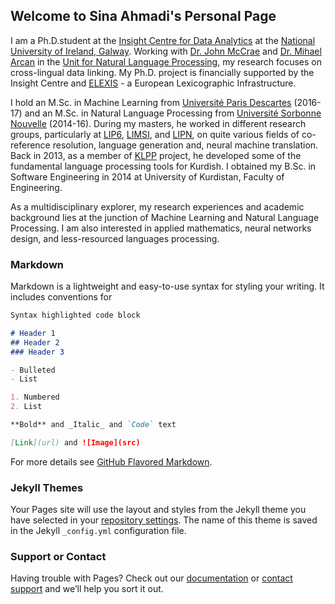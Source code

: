 ## Welcome to Sina Ahmadi's Personal Page

I am a Ph.D.student at the [Insight Centre for Data Analytics](https://www.insight-centre.org/) at the [National University of Ireland, Galway](http://www.nuigalway.ie/). Working with [Dr. John McCrae](https://john.mccr.ae/index) and [Dr. Mihael Arcan](https://nuig.insight-centre.org/unlp/people/members/mihael-arcan/) in the [Unit for Natural Language Processing](https://nuig.insight-centre.org/unlp/), my research focuses on cross-lingual data linking. My Ph.D. project is financially supported by the Insight Centre and [ELEXIS](https://elex.is/) - a European Lexicographic Infrastructure.

I hold an M.Sc. in Machine Learning from [Université Paris Descartes](http://www.mi.parisdescartes.fr/formations/master-informatique/specialite-intelligence-artificielle/) (2016-17) and an M.Sc. in Natural Language Processing from [Université Sorbonne Nouvelle](http://www.univ-paris3.fr/) (2014-16). During my masters, he worked in different research groups, particularly at [LIP6](https://www.lip6.fr/?LANG=en), [LIMSI](https://www.limsi.fr/en/), and [LIPN](http://lipn.univ-paris13.fr/en/), on quite various fields of co-reference resolution, language generation and, neural machine translation. Back in 2013, as a member of [KLPP](http://eng.uok.ac.ir/esmaili/research/klpp/en/main.htm) project, he developed some of the fundamental language processing tools for Kurdish. I obtained my B.Sc. in Software Engineering in 2014 at University of Kurdistan, Faculty of Engineering.

As a multidisciplinary explorer, my research experiences and academic background lies at the junction of Machine Learning and Natural Language Processing. I am also interested in applied mathematics, neural networks design, and less-resourced languages processing.


### Markdown

Markdown is a lightweight and easy-to-use syntax for styling your writing. It includes conventions for

```markdown
Syntax highlighted code block

# Header 1
## Header 2
### Header 3

- Bulleted
- List

1. Numbered
2. List

**Bold** and _Italic_ and `Code` text

[Link](url) and ![Image](src)
```

For more details see [GitHub Flavored Markdown](https://guides.github.com/features/mastering-markdown/).

### Jekyll Themes

Your Pages site will use the layout and styles from the Jekyll theme you have selected in your [repository settings](https://github.com/sinaahmadi/sinaahmadi.github.io/settings). The name of this theme is saved in the Jekyll `_config.yml` configuration file.

### Support or Contact

Having trouble with Pages? Check out our [documentation](https://help.github.com/categories/github-pages-basics/) or [contact support](https://github.com/contact) and we’ll help you sort it out.

